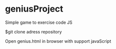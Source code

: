 # geniusProject

Simple game to exercise code JS

$git clone adress repository

Open genius.html in browser with support javaScript